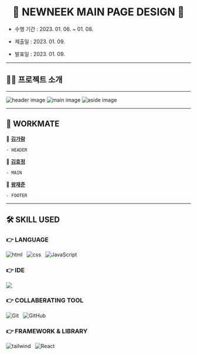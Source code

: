 <h1 align='center'>🎨 NEWNEEK MAIN PAGE DESIGN 📱</h1>

- 수행 기간 : 2023. 01. 06. ~ 01. 08.

- 제출일 : 2023. 01. 09.

- 발표일 : 2023. 01. 09.

---

## 💁‍♂️ 프로젝트 소개

---



![header image](https://user-images.githubusercontent.com/116495744/211224397-2e2360cf-1231-4b56-99cd-f0791448abf0.png)
![main image](https://user-images.githubusercontent.com/116495744/211224467-ac9c2afc-b877-49d1-a08c-ca2898c1e63c.png)
![aside image](https://user-images.githubusercontent.com/116495744/211224540-f0c70794-9924-42ba-9d30-72ec49dba39a.png)


---

## 👭 WORKMATE

👩 [**김가람**](https://github.com/kim-garam)

    - HEADER

👩 [**김효정**](https://github.com/410am)

    - MAIN

🧑 [**왕재준**](https://github.com/jayarnim)

    - FOOTER

---

## 🛠 SKILL USED

### 👉 LANGUAGE

<img alt="html" src="https://img.shields.io/badge/HTML5-E34F26?&style=for-the-badge&logo=html5&logoColor=white"/> &nbsp;
<img alt="css" src="https://img.shields.io/badge/CSS3-E4405F?style=for-the-badge&logo=CSS3&logoColor=#1572B6"/> &nbsp;
<img alt="JavaScript" src="https://img.shields.io/badge/javascript%20-%23323330.svg?&style=for-the-badge&logo=javascript&logoColor=%23F7DF1E"/>

### 👉 IDE
<img src="https://img.shields.io/badge/Visual%20Studio%20Code-4479A1?style=for-the-badge&logo=Visual Studio Code&logoColor=white"/>

### 👉 COLLABERATING TOOL
<img alt="Git" src="https://img.shields.io/badge/Git-F05032?style=for-the-badge&logo=Git&logoColor=white"/> &nbsp;
<img alt="GitHub" src="https://img.shields.io/badge/GitHub-181717?style=for-the-badge&logo=GitHub&logoColor=white"/>

### 👉 FRAMEWORK & LIBRARY

<img alt="tailwind" src="https://img.shields.io/badge/tailwind-06B6D4?style=for-the-badge&logo=Tailwind CSS&logoColor=white"/> &nbsp;
<img alt="React" src="https://img.shields.io/badge/React-61DAFB?style=for-the-badge&logo=Tailwind CSS&logoColor=white"/>
